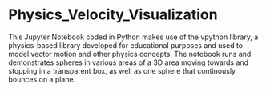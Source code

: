 # Physics_Velocity_Visualization
This Jupyter Notebook coded in Python makes use of the vpython library, a physics-based library developed for educational purposes and used to model vector motion and other physics concepts. The notebook runs and demonstrates spheres in various areas of a 3D area moving towards and stopping in a transparent box, as well as one sphere that continously bounces on a plane.

